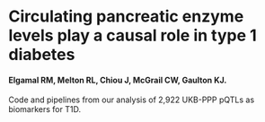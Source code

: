 # Circulating pancreatic enzyme levels play a causal role in type 1 diabetes
#### Elgamal RM, Melton RL, Chiou J, McGrail CW, Gaulton KJ.

Code and pipelines from our analysis of 2,922 UKB-PPP pQTLs as biomarkers for T1D.
